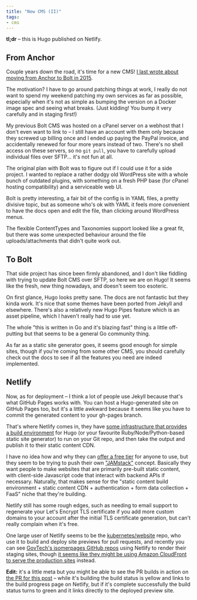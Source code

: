 ```yaml
---
title: "New CMS (II)"
tags:
- cms
---
```


**tl;dr** – this is Hugo published on Netlify.

## From Anchor
Couple years down the road, it's time for a new CMS!
[I last wrote about moving from Anchor to Bolt in 2015](@/2015-05-30-bolt-cms.md).

The motivation?
I have to go around patching things at work, I really do not want to spend my weekend patching my own services as far as possible, especially when it's not as simple as bumping the version on a Docker image spec and seeing what breaks.
(Just kidding! You bump it very carefully and in staging first!)

My previous Bolt CMS was hosted on a cPanel server on a webhost that I don't even want to link to – I still have an account with them only because they screwed up billing once and I ended up paying the PayPal invoice, and accidentally renewed for four more years instead of two.
There's no shell access on these servers, so no `git pull`, you have to carefully upload individual files over SFTP... it's not fun at all.

The original plan with Bolt was to figure out if I could use it for a side project.
I wanted to replace a rather dodgy old WordPress site with a whole bunch of outdated plugins, with something on a fresh PHP base (for cPanel hosting compatibility) and a serviceable web UI.

Bolt is pretty interesting, a fair bit of the config is in YAML files, a pretty divisive topic, but as someone who's ok with YAML it feels more convenient to have the docs open and edit the file, than clicking around WordPress menus.

The flexible ContentTypes and Taxonomies support looked like a great fit, but there was some unexpected behaviour around the file uploads/attachments that didn't quite work out.

## To Bolt
That side project has since been firmly abandoned, and I don't like fiddling with trying to update Bolt CMS over SFTP, so here we are on Hugo!
It seems like the fresh, new thing nowadays, and doesn't seem too esoteric.

On first glance, Hugo looks pretty sane.
The docs are not fantastic but they kinda work.
It's nice that some themes have been ported from Jekyll and elsewhere.
There's also a relatively new Hugo Pipes feature which is an asset pipeline, which I haven't really had to use yet.

The whole "this is written in Go and it's blazing fast" thing is a little off-putting but that seems to be a general Go community thing.

As far as a static site generator goes, it seems good enough for simple sites, though if you're coming from some other CMS, you should carefully check out the docs to see if all the features you need are indeed implemented.

## Netlify
Now, as for deployment – I think a lot of people use Jekyll because that's what GitHub Pages works with.
You can host a Hugo-generated site on GitHub Pages too, but it's a little awkward because it seems like you have to commit the generated content to your gh-pages branch.

That's where Netlify comes in, they have [some infrastructure that provides a build environment](https://www.netlify.com/docs/build-settings/) for Hugo (or your favourite Ruby/Node/Python-based static site generator) to run on your Git repo, and then take the output and publish it to their static content CDN.

I have no idea how and why they can [offer a free tier](https://www.netlify.com/pricing/) for anyone to use, but they seem to be trying to push their own ["JAMstack"](https://jamstack.org/) concept.
Basically they want people to make websites that are primarily pre-built static content, with client-side Javascript code that interact with backend APIs if necessary.
Naturally, that makes sense for the "static content build environment + static content CDN + authentication + form data collection + FaaS" niche that they're building.

Netlify still has some rough edges, such as needing to email support to regenerate your Let's Encrypt TLS certificate if you add more custom domains to your account after the initial TLS certificate generation, but can't really complain when it's free.

One large user of Netlify seems to be the [kubernetes/website](https://github.com/kubernetes/website) repo, who use it to build and deploy site previews for pull requests, and recently you can see [GovTech's isomerpages GitHub repos](https://github.com/isomerpages) using Netlify to render their staging sites, though [it seems like they might be using Amazon CloudFront to serve the production sites](https://github.com/isomerpages/infra/blob/d28e8da003d96eedff28971fd9b291bbee4891c1/terraform/isomer_gov_sg/aws_cdn.tf) instead.

**Edit:** it's a little meta but you might be able to see the PR builds in action on [the PR for this post](https://github.com/cflee/cfleecom/pull/1) – while it's building the build status is yellow and links to the build progress page on Netlify, but if it's complete successfully the build status turns to green and it links directly to the deployed preview site.
